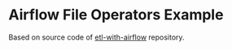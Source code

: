 # Airflow File Operators Example

Based on source code of [etl-with-airflow](https://github.com/gtoonstra/etl-with-airflow/blob/master/examples/file-ingest/file_ingest.py) repository.

